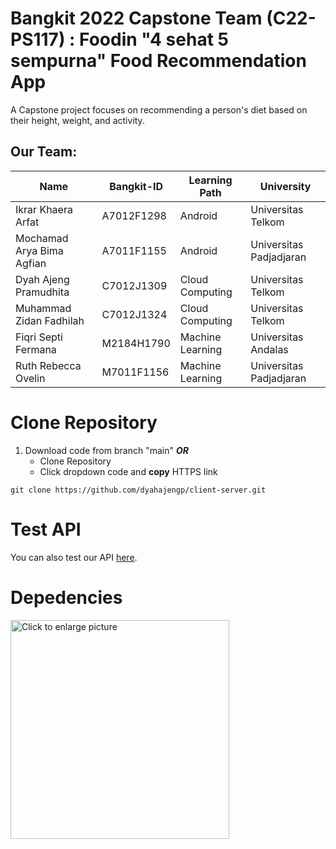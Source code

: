 # Bangkit 2022 Capstone Team (C22-PS117) : Foodin "4 sehat 5 sempurna" Food Recommendation App

A Capstone project focuses on recommending a person's diet based on their height, weight, and activity.

## Our Team:
|           Name             |  Bangkit-ID  |   Learning Path  |       University        |
|----------------------------|--------------|------------------|-------------------------|
| Ikrar Khaera Arfat         |  A7012F1298  |      Android     | Universitas Telkom      |
| Mochamad Arya Bima Agfian  |  A7011F1155  |      Android     | Universitas Padjadjaran |
| Dyah Ajeng Pramudhita      |  C7012J1309  | Cloud Computing  | Universitas Telkom      |
| Muhammad Zidan Fadhilah    |  C7012J1324  | Cloud Computing  | Universitas Telkom      |
| Fiqri Septi Fermana        |  M2184H1790  | Machine Learning | Universitas Andalas     |
| Ruth Rebecca Ovelin        |  M7011F1156  | Machine Learning | Universitas Padjadjaran |

  
# Clone Repository
1. Download code from branch "main" **_OR_**
   - Clone Repository
   - Click dropdown code and **copy** HTTPS link

```
git clone https://github.com/dyahajengp/client-server.git
```
  
# Test API
You can also test our API [here](https://github.com/dyahajengp/client-server/blob/master/API-spec.md).
  
# Depedencies
<a href="https://drive.google.com/uc?export=view&id=1mR1rT95gA9kpBy7p2ysspJ1wlH5WnTHT"><img src="https://drive.google.com/uc?export=view&id=1mR1rT95gA9kpBy7p2ysspJ1wlH5WnTHT" style="width: 350px; max-width: 100%" title="Click to enlarge picture" />
  
